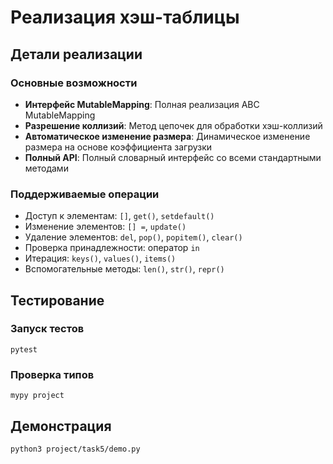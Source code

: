 # Реализация хэш-таблицы

## Детали реализации

### Основные возможности

- **Интерфейс MutableMapping**: Полная реализация ABC MutableMapping
- **Разрешение коллизий**: Метод цепочек для обработки хэш-коллизий
- **Автоматическое изменение размера**: Динамическое изменение размера на основе коэффициента загрузки
- **Полный API**: Полный словарный интерфейс со всеми стандартными методами

### Поддерживаемые операции

- Доступ к элементам: `[]`, `get()`, `setdefault()`
- Изменение элементов: `[] =`, `update()`
- Удаление элементов: `del`, `pop()`, `popitem()`, `clear()`
- Проверка принадлежности: оператор `in`
- Итерация: `keys()`, `values()`, `items()`
- Вспомогательные методы: `len()`, `str()`, `repr()`

## Тестирование

### Запуск тестов

```
pytest
```

### Проверка типов

```
mypy project
```

## Демонстрация

```
python3 project/task5/demo.py
```
